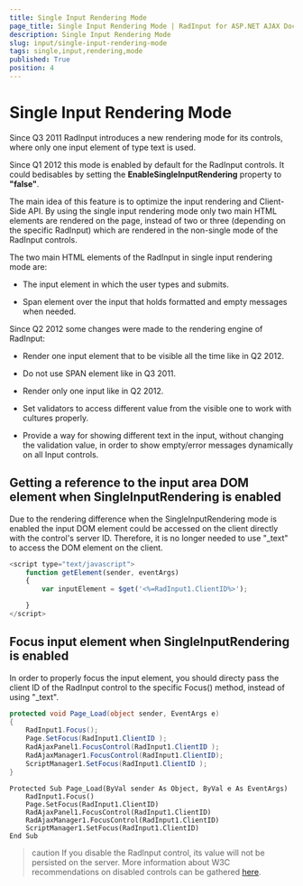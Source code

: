 ```yaml
---
title: Single Input Rendering Mode
page_title: Single Input Rendering Mode | RadInput for ASP.NET AJAX Documentation
description: Single Input Rendering Mode
slug: input/single-input-rendering-mode
tags: single,input,rendering,mode
published: True
position: 4
---
```


# Single Input Rendering Mode



Since Q3 2011 RadInput introduces a new rendering mode for its controls, where only one input element of type text is used.

Since Q1 2012 this mode is enabled by default for the RadInput controls. It could bedisables by setting the **EnableSingleInputRendering** property to **"false"**.

The main idea of this feature is to optimize the input rendering and Client-Side API. By using the single input rendering mode only two main HTML elements are rendered on the page, instead of two or three (depending on the specific RadInput) which are rendered in the non-single mode of the RadInput controls.

The two main HTML elements of the RadInput in single input rendering mode are:

* The input element in which the user types and submits.

* Span element over the input that holds formatted and empty messages when needed.

Since Q2 2012 some changes were made to the rendering engine of RadInput:

* Render one input element that to be visible all the time like in Q2 2012.

* Do not use SPAN element like in Q3 2011.

* Render only one input like in Q2 2012.

* Set validators to access different value from the visible one to work with cultures properly.

* Provide a way for showing different text in the input, without changing the validation value, in order to show empty/error messages dynamically on all Input controls.

## Getting a reference to the input area DOM element when SingleInputRendering is enabled

Due to the rendering difference when the SingleInputRendering mode is enabled the input DOM element could be accessed on the client directly with the control's server ID. Therefore, it is no longer needed to use "_text" to access the DOM element on the client.

````JavaScript
<script type="text/javascript">
	function getElement(sender, eventArgs)
	{
		var inputElement = $get('<%=RadInput1.ClientID%>');

	}
</script>
````



## Focus input element when SingleInputRendering is enabled

In order to properly focus the input element, you should directy pass the client ID of the RadInput control to the specific Focus() method, instead of using "_text".



````C#
protected void Page_Load(object sender, EventArgs e)
{
	RadInput1.Focus();
	Page.SetFocus(RadInput1.ClientID );
	RadAjaxPanel1.FocusControl(RadInput1.ClientID );
	RadAjaxManager1.FocusControl(RadInput1.ClientID);
	ScriptManager1.SetFocus(RadInput1.ClientID );
}
````
````VB.NET
Protected Sub Page_Load(ByVal sender As Object, ByVal e As EventArgs)
	RadInput1.Focus()
	Page.SetFocus(RadInput1.ClientID)
	RadAjaxPanel1.FocusControl(RadInput1.ClientID)
	RadAjaxManager1.FocusControl(RadInput1.ClientID)
	ScriptManager1.SetFocus(RadInput1.ClientID)
End Sub
````


>caution If you disable the RadInput control, its value will not be persisted on the server. More information about W3C recommendations on disabled controls can be gathered [here](http://www.w3.org/TR/html401/interact/forms.html#h-17.12.1).
>

